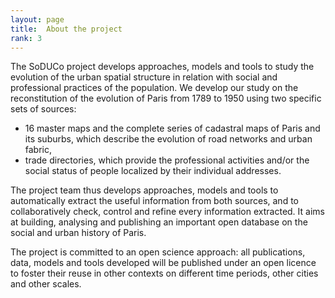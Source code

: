 ```yaml
---
layout: page
title:  About the project
rank: 3
---
```


The SoDUCo project develops approaches, models and tools to study the evolution of the urban spatial structure in relation with social and professional practices of the population. We develop our study on the reconstitution of the evolution of Paris from 1789 to 1950 using two specific sets of sources: 
- 16 master maps and the complete series of cadastral maps of Paris and its suburbs, which describe the evolution of road networks and urban fabric, 
- trade directories, which provide the professional activities and/or the social status of people localized by their individual addresses. 

The project team thus develops approaches, models and tools to automatically extract the useful information from both sources, and to collaboratively check, control and refine every information extracted. It aims at building, analysing and publishing an important open database on the social and urban history of Paris.

The project is committed to an open science approach: all publications, data, models and tools developed will be published under an open licence to foster their reuse in other contexts on different time periods, other cities and other scales.
